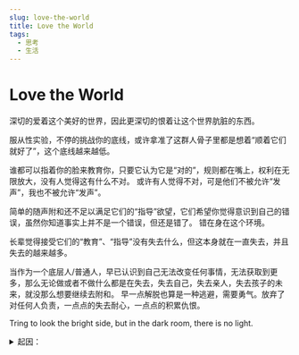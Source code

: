 ```yaml
---
slug: love-the-world
title: Love the World
tags:
  - 思考
  - 生活
---
```


# Love the World

深切的爱着这个美好的世界，因此更深切的恨着让这个世界肮脏的东西。

<!-- more -->

服从性实验，不停的挑战你的底线，或许拿准了这群人骨子里都是想着“顺着它们就好了”，这个底线越来越低。

谁都可以指着你的脸来教育你，只要它认为它是“对的”，规则都在嘴上，权利在无限放大，没有人觉得这有什么不对。
或许有人觉得不对，可是他们不被允许“发声”，我也不被允许“发声”。

简单的随声附和还不足以满足它们的“指导”欲望，它们希望你觉得意识到自己的错误，虽然你知道事实上并不是一个错误，但还是错了。
错在身在这个环境。

长辈觉得接受它们的“教育”、“指导”没有失去什么，但这本身就在一直失去，并且失去的越来越多。

当作为一个底层人/普通人，早已认识到自己无法改变任何事情，无法获取到更多，那么无论做或者不做什么都是在失去，失去自己，失去亲人，失去孩子的未来，就没那么想要继续去附和。
早一点解脱也算是一种逃避，需要勇气。放弃了对任何人负责，一点点的失去耐心，一点点的积累仇恨。

Tring to look the bright side, but in the dark room, there is no light.

<details>
<summary>起因：</summary>

封控期，我妈带着我孩子去花园玩，可是皮球不小心掉出了围墙外，我妈想在围墙让别人帮忙捡球，扳开了一点围墙上的铁丝。
<br/>
小区不知道那里来的人，敲上门来教育，教育了一会，我妈也在应和，可是我不耐烦了，我说我们知道错了，不会了，然后关门了。
对方并不罢休，扬言要报警，我妈只好开门继续接受教育，对方也更起劲了。
</details>

